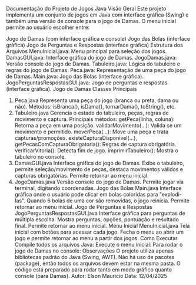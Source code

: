 Documentação do Projeto de Jogos Java
Visão Geral
Este projeto implementa um conjunto de jogos em Java com interface gráfica (Swing) e também uma versão de console para o jogo de Damas. O menu inicial permite ao usuário escolher entre:

Jogo de Damas (com interface gráfica e console)
Jogo das Bolas (interface gráfica)
Jogo de Perguntas e Respostas (interface gráfica)
Estrutura dos Arquivos
MenuInicial.java: Menu principal para seleção dos jogos.
DamasGUI.java: Interface gráfica do jogo de Damas.
JogoDamas.java: Versão console do jogo de Damas.
Tabuleiro.java: Lógica do tabuleiro e regras do jogo de Damas.
Peca.java: Representação de uma peça do jogo de Damas.
Main.java: Jogo das Bolas (interface gráfica).
JogoPerguntasRespostasGUI.java: Jogo de perguntas e respostas (interface gráfica).
Jogo de Damas
Classes Principais
1. Peca.java
Representa uma peça do jogo (branca ou preta, dama ou não).
Métodos:
isBranca(), isDama(), tornarDama(), toString(), etc.
2. Tabuleiro.java
Gerencia o estado do tabuleiro, peças, regras de movimento e captura.
Principais métodos:
getPeca(linha, coluna): Retorna a peça em uma posição.
validarMovimento(...): Valida se um movimento é permitido.
moverPeca(...): Move uma peça e trata capturas/promoções.
existeCapturaDisponivel(...), getPecasComCapturaObrigatoria(): Regras de captura obrigatória.
verificarVitoria(): Detecta fim de jogo.
imprimirTabuleiro(): Mostra o tabuleiro no console.
3. DamasGUI.java
Interface gráfica do jogo de Damas.
Exibe o tabuleiro, permite seleção/movimento de peças, destaca movimentos válidos e capturas obrigatórias.
Permite retornar ao menu inicial.
4. JogoDamas.java
Versão console do jogo de Damas.
Permite jogar via terminal, digitando coordenadas.
Jogo das Bolas
Main.java
Interface gráfica onde o usuário pode clicar em bolas coloridas para "explodi-las".
Quando 6 bolas de uma cor são removidas, o jogo reinicia.
Permite retornar ao menu inicial.
Jogo de Perguntas e Respostas
JogoPerguntasRespostasGUI.java
Interface gráfica para perguntas de múltipla escolha.
Mostra perguntas, opções, pontuação e resultado final.
Permite retornar ao menu inicial.
Menu Inicial
MenuInicial.java
Tela inicial com botões para acessar cada jogo.
Fecha o menu ao abrir um jogo e permite retornar ao menu a partir dos jogos.
Como Executar
Compile todos os arquivos Java:
Execute o menu inicial:
Para rodar o jogo de Damas no console:
Observações
O projeto utiliza apenas bibliotecas padrão do Java (Swing, AWT).
Não há uso de pacotes (package), então todos os arquivos devem estar na mesma pasta.
O código está preparado para rodar tanto em modo gráfico quanto console (para Damas).
Autor:
   Elson Mauricio
Data: 12/04/2025
